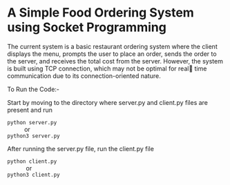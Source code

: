 <h1> A Simple Food Ordering System using Socket Programming </h1>

<p>
The current system is a basic restaurant ordering system where the client
displays the menu, prompts the user to place an order, sends the order to
the server, and receives the total cost from the server. However, the
system is built using TCP connection, which may not be optimal for real
time communication due to its connection-oriented nature.
<p>


To Run the Code:- 

Start by moving to the directory where server.py and client.py files are present and run

``` python server.py ``` <br>
&nbsp;&nbsp;&nbsp;&nbsp;&nbsp;&nbsp;&nbsp;&nbsp;&nbsp;&nbsp;or  <br>
``` python3 server.py ```

After running the server.py file, run the client.py file 

``` python client.py ``` <br>
&nbsp;&nbsp;&nbsp;&nbsp;&nbsp;&nbsp;&nbsp;&nbsp;&nbsp;&nbsp;          or                  <br>
``` python3 client.py ```

